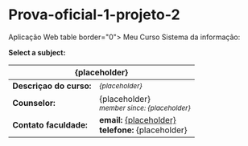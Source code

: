 # Prova-oficial-1-projeto-2
Aplicação Web
table border="0">
    <thead>
        <tr>
            <th>Meu Curso</th>
        </tr>
    </thead>
    <tbody>
        <tr>
            <td>Sistema da informação:</td>
        </tr>
<tr>
    <td>
        <form action="faculdade.jsp">
            <strong>Select a subject:</strong>
        </form>
    </td>
</tr>
<table border="0">
    <thead>
        <tr>
            <th colspan="2">{placeholder}</th>
        </tr>
    </thead>
    <tbody>
        <tr>
            <td><strong>Descriçao do curso: </strong></td>
            <td><span style="font-size:smaller; font-style:italic;">{placeholder}</span></td>
        </tr>
        <tr>
            <td><strong>Counselor: </strong></td>
            <td>{placeholder}
                <br>
                <span style="font-size:smaller; font-style:italic;">
                member since: {placeholder}</span>
            </td>
        </tr>
        <tr>
            <td><strong>Contato faculdade: </strong></td>
            <td><strong>email: </strong>
                <a href="mailto:{placeholder}">{placeholder}</a>
                <br><strong>telefone: </strong>{placeholder}
            </td>
        </tr>
    </tbody>
</table>
